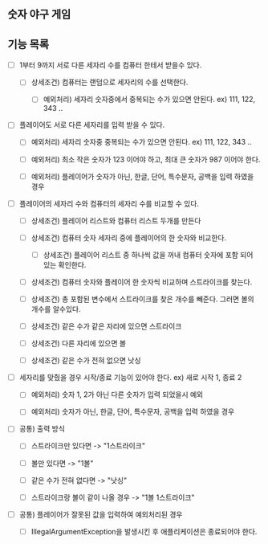 ## 숫자 야구 게임

## 기능 목록

- [ ] 1부터 9까지 서로 다른 세자리 수를 컴퓨터 한테서 받을수 있다.

  - [ ] 상세조건) 컴퓨터는 랜덤으로 세자리의 수를 선택한다.

    - [ ] 예외처리) 세자리 숫자중에서 중복되는 수가 있으면 안된다. ex) 111, 122, 343 ..

- [ ] 플레이어도 서로 다른 세자리를 입력 받을 수 있다.

  - [ ] 예외처리) 세자리 숫자중 중복되는 수가 있으면 안된다. ex) 111, 122, 343 ..

  - [ ] 예외처리) 최소 작은 숫자가 123 이어야 하고, 최대 큰 숫자가 987 이어야 한다.

  - [ ] 예외처리) 플레이어가 숫자가 아닌, 한글, 단어, 특수문자, 공백을 입력 하였을 경우

- [ ] 플레이어의 세자리 수와 컴퓨터의 세자리 수를 비교할 수 있다.

  - [ ] 상세조건) 플레이어 리스트와 컴퓨터 리스트 두개를 만든다

  - [ ] 상세조건) 컴퓨터 숫자 세자리 중에 플레이어의 한 숫자와 비교한다.

    - [ ] 상세조건) 플레이어 리스트 중 하나씩 값을 꺼내 컴퓨터 숫자에 포함 되어 있는 확인한다.

  - [ ] 상세조건) 컴퓨터 숫자와 플레이어 한 숫자씩 비교하며 스트라이크를 찾는다.

  - [ ] 상세조건) 총 포함된 변수에서 스트라이크를 찾은 개수를 빼준다. 그러면 볼의 개수를 알수있다.

  - [ ] 상세조건) 같은 수가 같은 자리에 있으면 스트라이크

  - [ ] 상세조건) 다른 자리에 있으면 볼

  - [ ] 상세조건) 같은 수가 전혀 없으면 낫싱

- [ ] 세자리를 맞췄을 경우 시작/종료 기능이 있어야 한다. ex) 새로 시작 1, 종료 2

  - [ ] 예외처리) 숫자 1, 2가 아닌 다른 숫자가 입력 되었을시 예외

  - [ ] 예외처리) 숫자가 아닌, 한글, 단어, 특수문자, 공백을 입력 하였을 경우

- [ ] 공통) 출력 방식

  - [ ] 스트라이크만 있다면 -> "1스트라이크"

  - [ ] 볼만 있다면 -> "1볼"

  - [ ] 같은 수가 전혀 없다면 -> "낫싱"

  - [ ] 스트라이크랑 볼이 같이 나올 경우 -> "1볼 1스트라이크"

- [ ] 공통) 플레이어가 잘못된 값을 입력하여 예외처리된 경우

  - [ ] IllegalArgumentException을 발생시킨 후 애플리케이션은 종료되어야 한다.
    